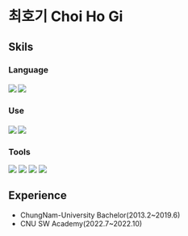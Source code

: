 # 최호기 Choi Ho Gi

## Skils
### Language
#### <img src="https://img.shields.io/badge/python-3776AB?style=flat?logo=python&logoColor=white"/> <img src="https://img.shields.io/badge/C++-00599C?style=flat&logo=C++&logoColor=white">

### Use
#### <img src="https://img.shields.io/badge/Docker-2496ED?style=flat&logo=Docker&logoColor=white"/> <img src="https://img.shields.io/badge/Kubernetes-326CE5?style=flat&logo=Kubernetes&logoColor=white"/>

### Tools
<img src="https://img.shields.io/badge/Git-F05032?style=flat&logo=Git&logoColor=white"> <img src="https://img.shields.io/badge/GitHub-181717?style=flat&logo=GitHub&logoColor=white"> <img src="https://img.shields.io/badge/Slack-4A154B?style=flat&logo=Slack&logoColor=white">  <img src="https://img.shields.io/badge/visual%20studio-007ACC?style=flat&logo=visual%20studio&logoColor=white">

## Experience
* ChungNam-University Bachelor(2013.2~2019.6)
* CNU SW Academy(2022.7~2022.10)


